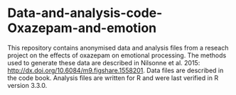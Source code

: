 # Data-and-analysis-code-Oxazepam-and-emotion
This repository contains anonymised data and analysis files from a reseach project on the effects of oxazepam on emotional processing. The methods used to generate these data are described in Nilsonne et al. 2015: http://dx.doi.org/10.6084/m9.figshare.1558201.
Data files are described in the code book. 
Analysis files are written for R and were last verified in R version 3.3.0.

